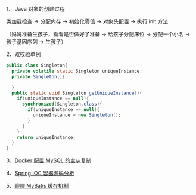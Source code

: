 1、 Java 对象的创建过程

类加载检查 -> 分配内存 -> 初始化零值 -> 对象头配置 -> 执行 init 方法

（妈妈准备生孩子，看看是否做好了准备 -> 给孩子分配床位 -> 分配一个小名 -> 孩子基因序列 -> 生孩子）

2、双校验单例

```java
public class Singleton{
  private volatile static Singleton uniqueInstance;
  private Singleton(){

  }
  public static void Singleton getUniqueInstance(){
    if(uniqueInstance == null){
      synchronized(Singleton.class){
        if(uniqueInstance == null){
          uniqueInstance = new Singleton();
        }
      }
    }
    return uniqueInstance;
  }
}
```

3、[Docker 配置 MySQL 的主从复制](http://itboyhub.com/2021/01/28/docker-mysql/)

4、[Spring IOC 容器源码分析](https://javadoop.com/post/spring-ioc)

5、[聊聊 MyBatis 缓存机制](https://tech.meituan.com/2018/01/19/mybatis-cache.html)
